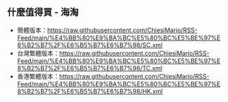 ## 什麼值得買 - 海淘
- 簡體版本：https://raw.githubusercontent.com/ChiesiMario/RSS-Feed/main/%E4%BB%80%E9%BA%BC%E5%80%BC%E5%BE%97%E8%B2%B7%2F%E6%B5%B7%E6%B7%98/SC.xml
- 台灣繁體版本：https://raw.githubusercontent.com/ChiesiMario/RSS-Feed/main/%E4%BB%80%E9%BA%BC%E5%80%BC%E5%BE%97%E8%B2%B7%2F%E6%B5%B7%E6%B7%98/TC.xml
- 香港繁體版本：https://raw.githubusercontent.com/ChiesiMario/RSS-Feed/main/%E4%BB%80%E9%BA%BC%E5%80%BC%E5%BE%97%E8%B2%B7%2F%E6%B5%B7%E6%B7%98/HK.xml